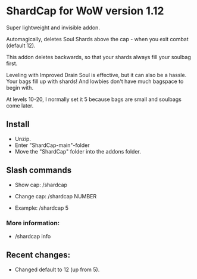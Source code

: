# ShardCap for WoW version 1.12

Super lightweight and invisible addon.

Automagically, deletes Soul Shards above the cap - when you exit combat (default 12). 

This addon deletes backwards, so that your shards always fill your soulbag first. 


Leveling with Improved Drain Soul is effective, but it can also be a hassle. Your bags fill up with shards! And lowbies don't have much bagspace to begin with.

At levels 10-20, I normally set it 5 because bags are small and soulbags come later. 




## Install
- Unzip. 
- Enter "ShardCap-main"-folder
- Move the "ShardCap" folder into the addons folder. 

## Slash commands
- Show cap: /shardcap    

- Change cap: /shardcap NUMBER

- Example: /shardcap 5
  
### More information: 

- /shardcap info


## Recent changes:

- Changed default to 12 (up from 5).
